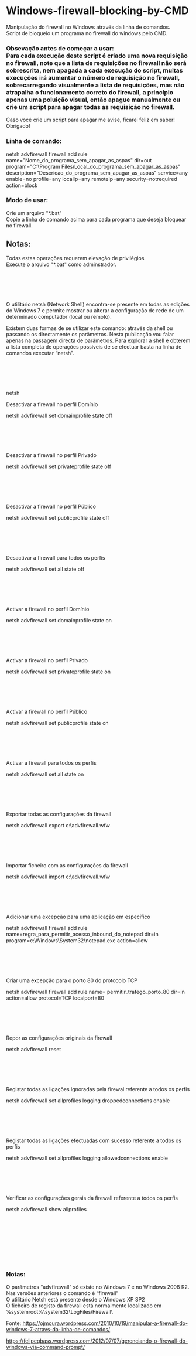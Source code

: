 # Windows-firewall-blocking-by-CMD
Manipulação do firewall no Windows através da linha de comandos.<br> Script de bloqueio um programa no firewall do windows pelo CMD.

### Obsevação antes de começar a usar: <br>Para cada execução deste script é criado uma nova requisição no firewall, note que a lista de requisições no firewall não será sobrescrita, nem apagada a cada execução do script, muitas execuções irá aumentar o número de requisição no firewall, sobrecarregando visualmente a lista de requisições, mas não atrapalha o funcionamento correto do firewall, a princípio apenas uma poluição visual, então apague manualmente ou crie um script para apagar todas as requisição no firewall.<br>
Caso você crie um script para apagar me avise, ficarei feliz em saber! <br>
Obrigado!

### Linha de comando:
netsh advfirewall firewall add rule name="Nome_do_programa_sem_apagar_as_aspas" dir=out program="C:\Program Files\Local_do_programa_sem_apagar_as_aspas" description="Descricao_do_programa_sem_apagar_as_aspas" service=any enable=no profile=any localip=any remoteip=any security=notrequired action=block

### Modo de usar:<br>
Crie um arquivo "*.bat"<br>
Copie a linha de comando acima para cada programa que deseja bloquear no firewall.<br>

## Notas:<br>
Todas estas operações requerem elevação de privilégios<br>
Execute o arquivo "*.bat" como adminstrador.<br>

# <br>

O utilitário netsh (Network Shell) encontra-se presente em todas as edições do Windows 7 e permite mostrar ou alterar a configuração de rede de um determinado computador (local ou remoto).

Existem duas formas de se utilizar este comando: através da shell ou passando os directamente os parâmetros. Nesta publicação vou falar apenas na passagem directa de parâmetros. Para explorar a shell e obterem a lista completa de operações possíveis de se efectuar basta na linha de comandos executar “netsh”.
# <br>
netsh

 Desactivar a firewall no perfil Domínio

netsh advfirewall set domainprofile state off

 # <br>

Desactivar a firewall no perfil Privado

netsh advfirewall set privateprofile state off

 # <br>

Desactivar a firewall no perfil Público

netsh advfirewall set publicprofile state off

 # <br>

Desactivar a firewall para todos os perfis

netsh advfirewall set all state off

 # <br>

Activar a firewall no perfil Domínio

netsh advfirewall set domainprofile state on

 # <br>

Activar a firewall no perfil Privado

netsh advfirewall set privateprofile state on

 # <br>

Activar a firewall no perfil Público

netsh advfirewall set publicprofile state on

 # <br>

Activar a firewall para todos os perfis

netsh advfirewall set all state on

 # <br>

Exportar todas as configurações da firewall

netsh advfirewall export c:\advfirewall.wfw

 # <br>

Importar ficheiro com as configurações da firewall

netsh advfirewall import c:\advfirewall.wfw

 # <br>

Adicionar uma excepção para uma aplicação em específico

netsh advfirewall firewall add rule name=regra_para_permitir_acesso_inbound_do_notepad dir=in program=c:\Windows\System32\notepad.exe  action=allow

 # <br>

Criar uma excepção para o porto 80 do protocolo TCP

netsh advfirewall firewall add rule name= permitir_trafego_porto_80 dir=in action=allow protocol=TCP localport=80

# <br> 

Repor as configurações originais da firewall

netsh advfirewall reset

 # <br>

Registar todas as ligações ignoradas pela firewal referente a todos os perfis

netsh advfirewall set allprofiles logging droppedconnections enable

 # <br>

Registar todas as ligações efectuadas com sucesso referente a todos os perfis

netsh advfirewall set allprofiles logging allowedconnections enable

 # <br>

Verificar as configurações gerais da firewall referente a todos os perfis

netsh advfirewall show allprofiles
<br>
 <br>
<br>
 <br>
<br>
 <br>
<br>
 <br>
<br>

### Notas:<br>
O parâmetros “advfirewall” só existe no Windows 7 e no Windows 2008 R2. Nas versões anteriores o comando é “firewall”<br>
O utilitário Netsh está presente desde o Windows XP SP2<br>
O ficheiro de registo da firewall está normalmente localizado em %systemroot%\system32\LogFiles\Firewall\

Fonte: https://ojmoura.wordpress.com/2010/10/19/manipular-a-firewall-do-windows-7-atravs-da-linha-de-comandos/

https://felipegbass.wordpress.com/2012/07/07/gerenciando-o-firewall-do-windows-via-command-prompt/
<br>
